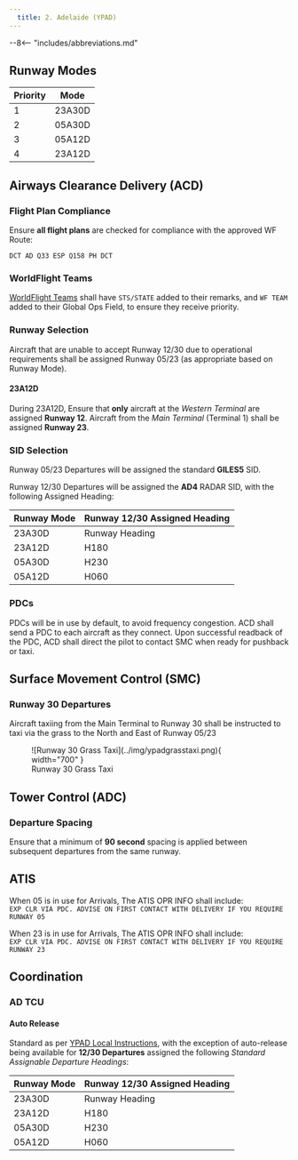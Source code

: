 ```yaml
---
  title: 2. Adelaide (YPAD)
---
```


--8<-- "includes/abbreviations.md"

## Runway Modes

| Priority | Mode |
| ---------- | --- |
|  1 | 23A30D |
|  2  | 05A30D |
|  3 | 05A12D |
|  4  | 23A12D |

## Airways Clearance Delivery (ACD)
### Flight Plan Compliance
Ensure **all flight plans** are checked for compliance with the approved WF Route:

`DCT AD Q33 ESP Q158 PH DCT`

### WorldFlight Teams
[WorldFlight Teams](../../#official-team-callsigns) shall have `STS/STATE` added to their remarks, and `WF TEAM` added to their Global Ops Field, to ensure they receive priority.

### Runway Selection
Aircraft that are unable to accept Runway 12/30 due to operational requirements shall be assigned Runway 05/23 (as appropriate based on Runway Mode).

#### 23A12D
During 23A12D, Ensure that **only** aircraft at the *Western Terminal* are assigned **Runway 12**. Aircraft from the *Main Terminal* (Terminal 1) shall be assigned **Runway 23**.

### SID Selection
Runway 05/23 Departures will be assigned the standard **GILES5** SID.

Runway 12/30 Departures will be assigned the **AD4** RADAR SID, with the following Assigned Heading:

| Runway Mode | Runway 12/30 Assigned Heading |
| ---------- | --- |
| 23A30D      | Runway Heading |
| 23A12D      | H180 |
| 05A30D      | H230 |
| 05A12D      | H060 |

### PDCs
PDCs will be in use by default, to avoid frequency congestion. ACD shall send a PDC to each aircraft as they connect. Upon successful readback of the PDC, ACD shall direct the pilot to contact SMC when ready for pushback or taxi.

## Surface Movement Control (SMC)
### Runway 30 Departures
Aircraft taxiing from the Main Terminal to Runway 30 shall be instructed to taxi via the grass to the North and East of Runway 05/23

<figure markdown>
![Runway 30 Grass Taxi](../img/ypadgrasstaxi.png){ width="700" }
  <figcaption>Runway 30 Grass Taxi</figcaption>
</figure>

## Tower Control (ADC)
### Departure Spacing
Ensure that a minimum of **90 second** spacing is applied between subsequent departures from the same runway.

## ATIS
When 05 is in use for Arrivals, The ATIS OPR INFO shall include:  
`EXP CLR VIA PDC. ADVISE ON FIRST CONTACT WITH DELIVERY IF YOU REQUIRE RUNWAY 05`

When 23 is in use for Arrivals, The ATIS OPR INFO shall include:  
`EXP CLR VIA PDC. ADVISE ON FIRST CONTACT WITH DELIVERY IF YOU REQUIRE RUNWAY 23`

## Coordination
### AD TCU
#### Auto Release
Standard as per [YPAD Local Instructions](../../../aerodromes/classc/Adelaide/#auto-release), with the exception of auto-release being available for **12/30 Departures** assigned the following *Standard Assignable Departure Headings*:

| Runway Mode | Runway 12/30 Assigned Heading |
| ---------- | --- |
| 23A30D      | Runway Heading |
| 23A12D      | H180 |
| 05A30D      | H230 |
| 05A12D      | H060 |